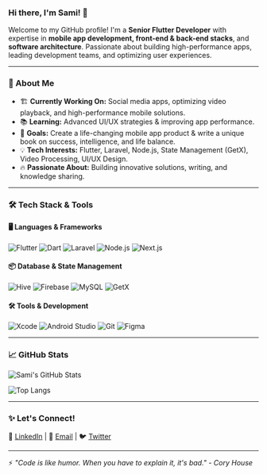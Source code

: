 ### Hi there, I'm Sami! 👋

Welcome to my GitHub profile! I'm a **Senior Flutter Developer** with expertise in **mobile app development, front-end & back-end stacks**, and **software architecture**. Passionate about building high-performance apps, leading development teams, and optimizing user experiences.

---

### 🚀 About Me
- 🏗 **Currently Working On:** Social media apps, optimizing video playback, and high-performance mobile solutions.
- 📚 **Learning:** Advanced UI/UX strategies & improving app performance.
- 🎯 **Goals:** Create a life-changing mobile app product & write a unique book on success, intelligence, and life balance.
- 💡 **Tech Interests:** Flutter, Laravel, Node.js, State Management (GetX), Video Processing, UI/UX Design.
- 🔥 **Passionate About:** Building innovative solutions, writing, and knowledge sharing.

---

### 🛠 Tech Stack & Tools

#### 🖥️ Languages & Frameworks
![Flutter](https://img.shields.io/badge/Flutter-%2302569B.svg?style=for-the-badge&logo=Flutter&logoColor=white)
![Dart](https://img.shields.io/badge/Dart-%230175C2.svg?style=for-the-badge&logo=dart&logoColor=white)
![Laravel](https://img.shields.io/badge/Laravel-%23FF2D20.svg?style=for-the-badge&logo=laravel&logoColor=white)
![Node.js](https://img.shields.io/badge/Node.js-%23339933.svg?style=for-the-badge&logo=node.js&logoColor=white)
![Next.js](https://img.shields.io/badge/Next.js-%23000000.svg?style=for-the-badge&logo=next.js&logoColor=white)

#### 📦 Database & State Management
![Hive](https://img.shields.io/badge/Hive-%23EEC500.svg?style=for-the-badge&logo=hive&logoColor=white)
![Firebase](https://img.shields.io/badge/Firebase-%23FFCA28.svg?style=for-the-badge&logo=firebase&logoColor=black)
![MySQL](https://img.shields.io/badge/MySQL-%2300f.svg?style=for-the-badge&logo=mysql&logoColor=white)
![GetX](https://img.shields.io/badge/GetX-%23FF5F00.svg?style=for-the-badge&logo=getx&logoColor=white)

#### 🛠 Tools & Development
![Xcode](https://img.shields.io/badge/Xcode-%231575F9.svg?style=for-the-badge&logo=Xcode&logoColor=white)
![Android Studio](https://img.shields.io/badge/Android_Studio-%233DDC84.svg?style=for-the-badge&logo=android-studio&logoColor=black)
![Git](https://img.shields.io/badge/Git-%23F05032.svg?style=for-the-badge&logo=git&logoColor=white)
![Figma](https://img.shields.io/badge/Figma-%23F24E1E.svg?style=for-the-badge&logo=figma&logoColor=white)

---

### 📈 GitHub Stats
![Sami's GitHub Stats](https://github-readme-stats.vercel.app/api?username=sami7568&show_icons=true&theme=radical)

![Top Langs](https://github-readme-stats.vercel.app/api/top-langs/?username=sami7568&layout=compact&theme=radical)

---

### ✨ Let's Connect!
🔗 [LinkedIn](https://www.linkedin.com/in/sami-ullah-durrani)  |  📧 [Email](mailto:samijan7568@gmail.com)  |  🐦 [Twitter](https://twitter.com/)

---

⚡ _"Code is like humor. When you have to explain it, it's bad." - Cory House_

